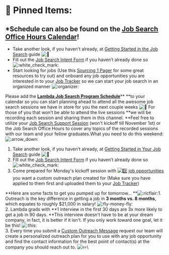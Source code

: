 # 📍 Pinned Items:

## \*Schedule can also be found on the [Job Search Office Hours Calendar](https://calendar.google.com/calendar/u/0/r?cid=bGFtYmRhc2Nob29sLmNvbV9icjhmc3RwZmM4Zm1kcjJ0NDhkOXFoODU5Y0Bncm91cC5jYWxlbmRhci5nb29nbGUuY29t)!

* Take another look, if you haven't already, at [Getting Started in the Job Search](https://www.notion.so/Getting-Started-in-Job-Search-d0cd969ab1c147ccbe0ba1c2c6685241) guide ![:book:](https://slack-imgs.com/?c=1\&o1=gu\&url=https%3A%2F%2Fa.slack-edge.com%2Fproduction-standard-emoji-assets%2F13.0%2Fgoogle-medium%2F1f4d6%402x.png)
* Fill out the [Job Search Intent Form](https://airtable.com/shrz3tX6QTJqUS5ay) if you haven’t already done so ![:white\_check\_mark:](https://slack-imgs.com/?c=1\&o1=gu\&url=https%3A%2F%2Fa.slack-edge.com%2Fproduction-standard-emoji-assets%2F13.0%2Fgoogle-medium%2F2705%402x.png)
* Start looking for jobs (Use this [Sourcing 1 Pager](https://docs.google.com/document/d/1CBIHvb97LQppwWx2mSlYWVIjNdl42EdCYnXYljUot9c/edit?usp=sharing) for some great resources to try out) and onboard any job opportunities you are interested in to your [Job Tracker](https://careers.lambdaschool.com/jobtracker) so we can start your job search in an organized manner ![:organizer:](https://slack-imgs.com/?c=1\&o1=gu\&url=https%3A%2F%2Femoji.slack-edge.com%2FTSZCHB482%2Forganizer%2F458064967bf8b540.png)

Please add the [**Lambda Job Search Program Schedule**](https://calendar.google.com/calendar/u/0?cid=bGFtYmRhc2Nob29sLmNvbV9icjhmc3RwZmM4Zm1kcjJ0NDhkOXFoODU5Y0Bncm91cC5jYWxlbmRhci5nb29nbGUuY29t)\*\* \*\*to your calendar so you can start planning ahead to attend all the awesome job search sessions we have in store for you the next couple weeks ![:eyes:](https://slack-imgs.com/?c=1\&o1=gu\&url=https%3A%2F%2Fa.slack-edge.com%2Fproduction-standard-emoji-assets%2F13.0%2Fgoogle-medium%2F1f440%402x.png) For those of you that won’t be able to attend the live sessions \*\*we will be recording each session and sharing them in this channel. \*\*Feel free to utilize your [Job Search Support Session](https://calendly.com/beto-garza) (won't kickoff till November 1st) or the Job Search Office Hours to cover any topics of the recorded sessions with our team and your fellow graduates.What you need to do this weekend: ![:arrow\_down:](https://slack-imgs.com/?c=1\&o1=gu\&url=https%3A%2F%2Fa.slack-edge.com%2Fproduction-standard-emoji-assets%2F13.0%2Fgoogle-medium%2F2b07-fe0f%402x.png)

1. Take another look, if you haven't already, at [Getting Started in Your Job Search](https://www.notion.so/Getting-Started-in-Job-Search-d0cd969ab1c147ccbe0ba1c2c6685241) guide ![:book:](https://slack-imgs.com/?c=1\&o1=gu\&url=https%3A%2F%2Fa.slack-edge.com%2Fproduction-standard-emoji-assets%2F13.0%2Fgoogle-medium%2F1f4d6%402x.png)
2. Fill out the [Job Search Intent Form](https://airtable.com/shrz3tX6QTJqUS5ay) if you haven’t already done so ![:white\_check\_mark:](https://slack-imgs.com/?c=1\&o1=gu\&url=https%3A%2F%2Fa.slack-edge.com%2Fproduction-standard-emoji-assets%2F13.0%2Fgoogle-medium%2F2705%402x.png)
3. Come prepared for Monday's kickoff session with ![:three:](https://slack-imgs.com/?c=1\&o1=gu\&url=https%3A%2F%2Fa.slack-edge.com%2Fproduction-standard-emoji-assets%2F13.0%2Fgoogle-medium%2F0033-fe0f-20e3%402x.png) [job opportunities](https://careers.lambdaschool.com/jobfinder) you want a custom outreach plan created for (Make sure you have applied to them first and uploaded them to your [Job Tracker](https://careers.lambdaschool.com/jobtracker))

\*\*Here are some facts to get you pumped up for tomorrow... \*\*![:ricflair:](https://slack-imgs.com/?c=1\&o1=gu\&url=https%3A%2F%2Femoji.slack-edge.com%2FTSZCHB482%2Fricflair%2F1e8164693e916561.gif)1. Outreach is the key difference in getting a job in **3 months vs. 8 months**, which equates to roughly $21,000 in salary! ![:fly-money-fly:](https://slack-imgs.com/?c=1\&o1=gu\&url=https%3A%2F%2Femoji.slack-edge.com%2FTSZCHB482%2Ffly-money-fly%2F900d312f4e765223.gif)\
2\. Lambda grads with \*\*1 interview in the first 30 days are 3x more likely to get a job in 90 days. \*\*This interview doesn't have to be at your dream company, in fact, it is better if it isn't. If you only work toward one goal, let it be this! ![:this:](https://slack-imgs.com/?c=1\&o1=gu\&url=https%3A%2F%2Femoji.slack-edge.com%2FTSZCHB482%2Fthis-9784%2F86aab44216e769fe.gif)\
3\. Every time you submit a [Custom Outreach Message](https://airtable.com/shrDZgl0o92rMugIh) request our team will create a personalized outreach plan for you to use with any job opportunity and find the contact information for the best point of contact(s) at the company you should reach out to. ![:pencil2:](https://slack-imgs.com/?c=1\&o1=gu\&url=https%3A%2F%2Fa.slack-edge.com%2Fproduction-standard-emoji-assets%2F13.0%2Fgoogle-medium%2F270f-fe0f%402x.png)\\
